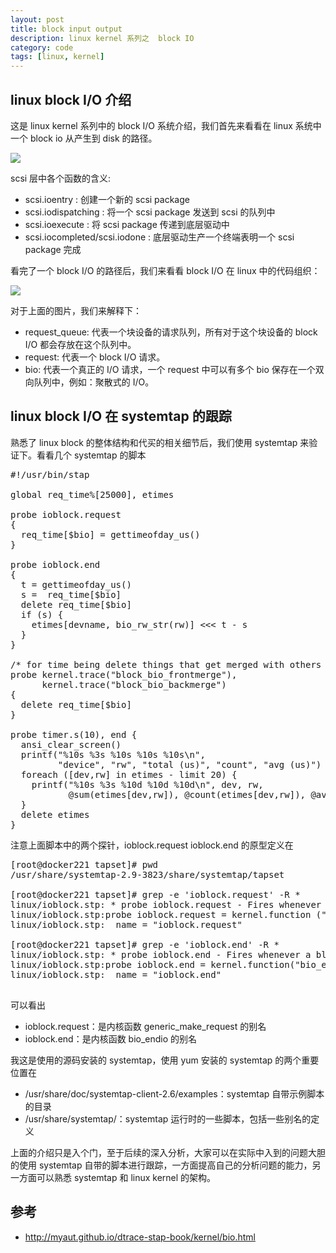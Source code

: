 ```yaml
---
layout: post
title: block input output
description: linux kernel 系列之  block IO
category: code
tags: [linux, kernel]
---
```

## linux block I/O 介绍  

这是 linux kernel 系列中的 block I/O 系统介绍，我们首先来看看在 linux 系统中一个 block io 从产生到 disk 的路径。

![](http://myaut.github.io/dtrace-stap-book/images/bio.png)

scsi 层中各个函数的含义:

- scsi.ioentry : 创建一个新的 scsi package 
- scsi.iodispatching : 将一个 scsi package 发送到 scsi 的队列中
- scsi.ioexecute : 将 scsi package 传递到底层驱动中 
- scsi.iocompleted/scsi.iodone : 底层驱动生产一个终端表明一个 scsi package 完成

看完了一个 block I/O 的路径后，我们来看看 block I/O 在 linux 中的代码组织：

![](http://myaut.github.io/dtrace-stap-book/images/linux/bio.png)

对于上面的图片，我们来解释下：

- request_queue: 代表一个块设备的请求队列，所有对于这个块设备的 block I/O 都会存放在这个队列中。
- request: 代表一个 block I/O 请求。
- bio: 代表一个真正的 I/O 请求，一个 request 中可以有多个 bio 保存在一个双向队列中，例如：聚散式的 I/O。



## linux block I/O 在 systemtap 的跟踪 
熟悉了 linux block 的整体结构和代买的相关细节后，我们使用 systemtap 来验证下。看看几个 systemtap 的脚本

<pre class="nowordwrap">
#!/usr/bin/stap

global req_time%[25000], etimes

probe ioblock.request
{
  req_time[$bio] = gettimeofday_us()
}

probe ioblock.end
{
  t = gettimeofday_us()
  s =  req_time[$bio]
  delete req_time[$bio]
  if (s) {
    etimes[devname, bio_rw_str(rw)] <<< t - s
  }
}

/* for time being delete things that get merged with others */
probe kernel.trace("block_bio_frontmerge"),
      kernel.trace("block_bio_backmerge")
{
  delete req_time[$bio]
}

probe timer.s(10), end {
  ansi_clear_screen()
  printf("%10s %3s %10s %10s %10s\n",
         "device", "rw", "total (us)", "count", "avg (us)")
  foreach ([dev,rw] in etimes - limit 20) {
    printf("%10s %3s %10d %10d %10d\n", dev, rw,
           @sum(etimes[dev,rw]), @count(etimes[dev,rw]), @avg(etimes[dev,rw]))
  }
  delete etimes
}
</pre>

注意上面脚本中的两个探针，ioblock.request ioblock.end 的原型定义在

<pre class="nowordwrap">
[root@docker221 tapset]# pwd
/usr/share/systemtap-2.9-3823/share/systemtap/tapset

[root@docker221 tapset]# grep -e 'ioblock.request' -R *
linux/ioblock.stp: * probe ioblock.request - Fires whenever making a generic block I/O request.
linux/ioblock.stp:probe ioblock.request = kernel.function ("generic_make_request")
linux/ioblock.stp:	name = "ioblock.request"

[root@docker221 tapset]# grep -e 'ioblock.end' -R *
linux/ioblock.stp: * probe ioblock.end - Fires whenever a block I/O transfer is complete.
linux/ioblock.stp:probe ioblock.end = kernel.function("bio_endio")
linux/ioblock.stp:	name = "ioblock.end"

</pre>

可以看出

- ioblock.request：是内核函数 generic_make_request 的别名
- ioblock.end：是内核函数 bio_endio 的别名

我这是使用的源码安装的 systemtap，使用 yum 安装的 systemtap 的两个重要位置在

- /usr/share/doc/systemtap-client-2.6/examples：systemtap 自带示例脚本的目录
- /usr/share/systemtap/：systemtap 运行时的一些脚本，包括一些别名的定义

上面的介绍只是入个门，至于后续的深入分析，大家可以在实际中入到的问题大胆的使用 systemtap 自带的脚本进行跟踪，一方面提高自己的分析问题的能力，另一方面可以熟悉
systemtap 和 linux kernel 的架构。

## 参考

- http://myaut.github.io/dtrace-stap-book/kernel/bio.html

[-10]:    http://hushi55.github.io/  "-10"
